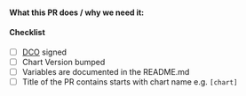 <!--
Thank you for contributing to appuio/charts. Before you submit this PR we'd like to
make sure you are aware of our technical requirements and best practices:

* https://github.com/helm/charts/blob/master/CONTRIBUTING.md#technical-requirements
* https://github.com/helm/helm/tree/master/docs/chart_best_practices

-->

#### What this PR does / why we need it:

#### Checklist
<!-- Place an '[x]' (no spaces) in all applicable fields. Please remove unrelated fields. -->
- [ ] [DCO](https://github.com/helm/charts/blob/master/CONTRIBUTING.md#sign-your-work) signed
- [ ] Chart Version bumped
- [ ] Variables are documented in the README.md
- [ ] Title of the PR contains starts with chart name e.g. `[chart]`
